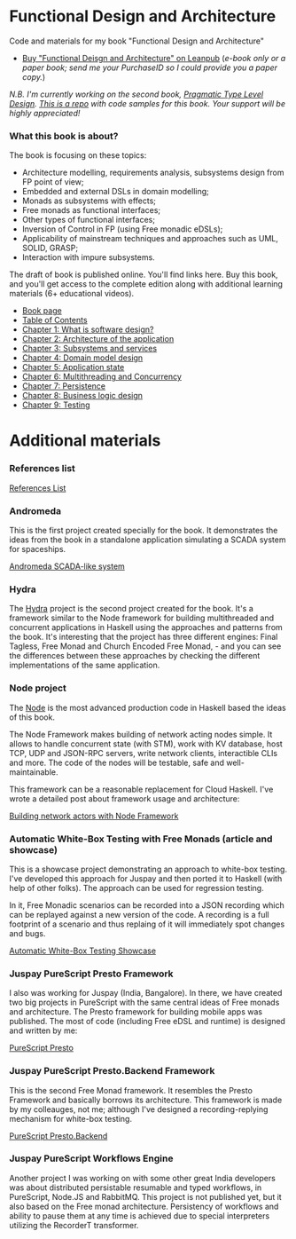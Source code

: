 # Functional Design and Architecture
Code and materials for my book "Functional Design and Architecture"

- [Buy "Functional Deisgn and Architecture" on Leanpub](https://leanpub.com/functional-design-and-architecture) (_e-book only or a paper book; send me your PurchaseID so I could provide you a paper copy._)

_N.B. I'm currently working on the second book, [Pragmatic Type Level Design](https://www.patreon.com/pragmatic_type_level_design). [This is a repo](https://github.com/graninas/Pragmatic-Type-Level-Design) with code samples for this book. Your support will be highly appreciated!_

### What this book is about?

The book is focusing on these topics:
* Architecture modelling, requirements analysis, subsystems design from FP point of view;
* Embedded and external DSLs in domain modelling;
* Monads as subsystems with effects;
* Free monads as functional interfaces;
* Other types of functional interfaces;
* Inversion of Control in FP (using Free monadic eDSLs);
* Applicability of mainstream techniques and approaches such as UML, SOLID, GRASP;
* Interaction with impure subsystems.

The draft of book is published online. You'll find links here. Buy this book, and you'll get access to the complete edition along with additional learning materials (6+ educational videos).

- [Book page](https://graninas.com/functional-design-and-architecture-book)
- [Table of Contents](https://docs.google.com/document/d/1bh9Sa0rIGzU9Z88N_TJF6BtgHD_QLYdh1nK-yLKn_IU/edit?usp=sharing)
- [Chapter 1: What is software design?](https://docs.google.com/document/d/16pMEo0A-4GTnHqRn63yu73VqJ92M_pQYEd-t6tTiTcg/edit?usp=sharing)
- [Chapter 2: Architecture of the application](https://docs.google.com/document/d/1A0vnhwGxv1d4PyqdE0jPcutLcI_L5szlnPTqlhOSqMs/edit?usp=sharing)
- [Chapter 3: Subsystems and services](https://docs.google.com/document/d/1sRQ4766p2dtgj76IpZMz-rMwglLixm17Y-r2D7NcdHQ/edit?usp=sharing)
- [Chapter 4: Domain model design](https://docs.google.com/document/d/1UU-y4XaagexudLHWrrL9HeLClM6XobUqxRHL8Vdq2oc/edit?usp=sharing)
- [Chapter 5: Application state](https://docs.google.com/document/d/1v9RYc5GbUytS7shH0_8OWX_IOrliwCIH8-SMl8fGBSA/edit?usp=sharing)
- [Chapter 6: Multithreading and Concurrency](https://docs.google.com/document/d/1dUSt146dZ_t7SL1AHAm-VRsdYjC9gJb3totRR0qGy_0/edit?usp=sharing)
- [Chapter 7: Persistence](https://docs.google.com/document/d/1vhOMz6FMuEVUoURinbGIspi0_npIqV19LUOL0F7x0Mk/edit?usp=sharing)
- [Chapter 8: Business logic design](https://docs.google.com/document/d/1B65yb_YxlhnhbJOLJlXd90IknHNKePZrrIds_El82To/edit?usp=sharing)
- [Chapter 9: Testing](https://docs.google.com/document/d/1rKa4uy3TDj9urFm0YG14bhRy61Ra4LIVcToEa6wH7RE/edit?usp=sharing)

# Additional materials

### References list

[References List](https://drive.google.com/open?id=19nMC6zU0DBmX0JgiKecYziHO51TSOB1pgqvVbG0yf1Q)

### Andromeda

This is the first project created specially for the book. It demonstrates the ideas from the book in a standalone application simulating a SCADA system for spaceships.

[Andromeda SCADA-like system](https://github.com/graninas/Andromeda)

### Hydra

The [Hydra](https://github.com/graninas/Hydra) project is the second project created for the book. It's a framework similar to the Node framework for building multithreaded and concurrent applications in Haskell using the approaches and patterns from the book. It's interesting that the project has three different engines: Final Tagless, Free Monad and Church Encoded Free Monad, - and you can see the differences between these approaches by checking the different implementations of the same application.

### Node project  

The [Node](https://github.com/graninas/Node) is the most advanced production code in Haskell based the ideas of this book.

The Node Framework makes building of network acting nodes simple. It allows to handle concurrent state (with STM), work with KV database, host TCP, UDP and JSON-RPC servers, write network clients, interactible CLIs and more. The code of the nodes will be testable, safe and well-maintainable.

This framework can be a reasonable replacement for Cloud Haskell. I've wrote a detailed post about framework usage and architecture:

[Building network actors with Node Framework](https://gist.github.com/graninas/9beb8df5d88dda5fa21c47ce9bcb0e16)

### Automatic White-Box Testing with Free Monads (article and showcase)

This is a showcase project demonstrating an approach to white-box testing. I've developed this approach for Juspay and then ported it to Haskell (with help of other folks). The approach can be used for regression testing.

In it, Free Monadic scenarios can be recorded into a JSON recording which can be replayed against a new version of the code. A recording is a full footprint of a scenario and thus replaing of it will immediately spot changes and bugs.

[Automatic White-Box Testing Showcase](https://github.com/graninas/automatic-whitebox-testing-showcase)

### Juspay PureScript Presto Framework

I also was working for Juspay (India, Bangalore). In there, we have created two big projects in PureScript with the same central ideas of Free monads and architecture. The Presto framework for building mobile apps was published. The most of code (including Free eDSL and runtime) is designed and written by me:

[PureScript Presto](https://github.com/graninas/purescript-presto)

### Juspay PureScript Presto.Backend Framework

This is the second Free Monad framework. It resembles the Presto Framework and basically borrows its architecture. This framework is made by my colleauges, not me; although I've designed a recording-replying mechanism for white-box testing.

[PureScript Presto.Backend](https://github.com/graninas/purescript-presto-backend)

### Juspay PureScript Workflows Engine

Another project I was working on with some other great India developers was about distributed persistable resumable and typed workflows, in PureScript, Node.JS and RabbitMQ. This project is not published yet, but it also based on the Free monad architecture. Persistency of workflows and ability to pause them at any time is achieved due to special interpreters utilizing the RecorderT transformer.
